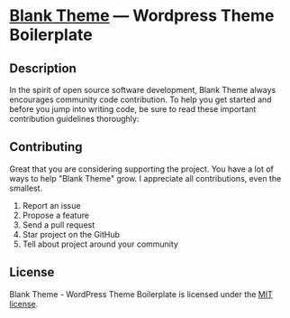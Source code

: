 [Blank Theme](https://dinesh-ghimire.com.np/) — Wordpress Theme Boilerplate
==================================================

Description
--------------------------------------

In the spirit of open source software development, Blank Theme always encourages community code contribution. To help you get started and before you jump into writing code, be sure to read these important contribution guidelines thoroughly:


Contributing
--------------------------------------

Great that you are considering supporting the project. You have a lot of ways to help "Blank Theme" grow. I appreciate all contributions, even the smallest.

1. Report an issue
2. Propose a feature
3. Send a pull request
4. Star project on the GitHub
5. Tell about project around your community


License
--------------------------------------

Blank Theme - WordPress Theme Boilerplate is licensed under the [MIT license](https://opensource.org/licenses/MIT).